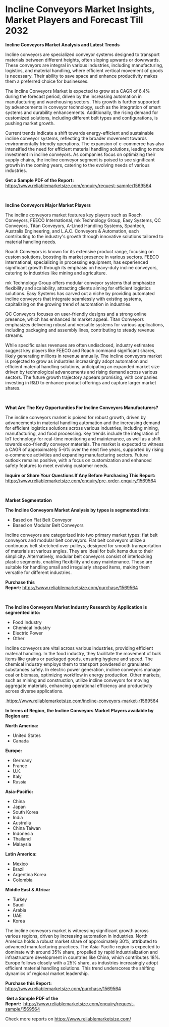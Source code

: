 <p><h1>Incline Conveyors Market Insights, Market Players and Forecast Till 2032</h1></p><p><strong>Incline Conveyors Market Analysis and Latest Trends</strong></p>
<p><p>Incline conveyors are specialized conveyor systems designed to transport materials between different heights, often sloping upwards or downwards. These conveyors are integral in various industries, including manufacturing, logistics, and material handling, where efficient vertical movement of goods is necessary. Their ability to save space and enhance productivity makes them a preferred choice for businesses.</p><p>The Incline Conveyors Market is expected to grow at a CAGR of 6.4% during the forecast period, driven by the increasing automation in manufacturing and warehousing sectors. This growth is further supported by advancements in conveyor technology, such as the integration of smart systems and durability enhancements. Additionally, the rising demand for customized solutions, including different belt types and configurations, is pushing market growth.</p><p>Current trends indicate a shift towards energy-efficient and sustainable incline conveyor systems, reflecting the broader movement towards environmentally friendly operations. The expansion of e-commerce has also intensified the need for efficient material handling solutions, leading to more investment in incline conveyors. As companies focus on optimizing their supply chains, the incline conveyor segment is poised to see significant growth in the coming years, catering to the evolving needs of various industries.</p></p>
<p><strong>Get a Sample PDF of the Report:&nbsp;</strong> <a href="https://www.reliablemarketsize.com/enquiry/request-sample/1569564?utm_campaign=2781&utm_medium=2&utm_source=Github&utm_content=ia&utm_term=25032025&utm_id=incline-conveyors">https://www.reliablemarketsize.com/enquiry/request-sample/1569564</a></p>
<p>&nbsp;</p>
<p><strong>Incline Conveyors Major Market Players</strong></p>
<p><p>The incline conveyors market features key players such as Roach Conveyors, FEECO International, mk Technology Group, Easy Systems, QC Conveyors, Titan Conveyors, A-Lined Handling Systems, Spantech, Australis Engineering, and L.A.C. Conveyors & Automation, each contributing to the industry's growth through innovative solutions tailored to material handling needs.</p><p>Roach Conveyors is known for its extensive product range, focusing on custom solutions, boosting its market presence in various sectors. FEECO International, specializing in processing equipment, has experienced significant growth through its emphasis on heavy-duty incline conveyors, catering to industries like mining and agriculture.</p><p>mk Technology Group offers modular conveyor systems that emphasize flexibility and scalability, attracting clients aiming for efficient logistics solutions. Easy Systems has carved out a niche by providing automated incline conveyors that integrate seamlessly with existing systems, capitalizing on the growing trend of automation in industries.</p><p>QC Conveyors focuses on user-friendly designs and a strong online presence, which has enhanced its market appeal. Titan Conveyors emphasizes delivering robust and versatile systems for various applications, including packaging and assembly lines, contributing to steady revenue streams.</p><p>While specific sales revenues are often undisclosed, industry estimates suggest key players like FEECO and Roach command significant shares, likely generating millions in revenue annually. The incline conveyors market is projected to grow as industries increasingly adopt automation and efficient material handling solutions, anticipating an expanded market size driven by technological advancements and rising demand across various sectors. The future growth trajectory appears promising, with companies investing in R&D to enhance product offerings and capture larger market shares.</p></p>
<p>&nbsp;</p>
<p><strong>What Are The Key Opportunities For Incline Conveyors Manufacturers?</strong></p>
<p><p>The incline conveyors market is poised for robust growth, driven by advancements in material handling automation and the increasing demand for efficient logistics solutions across various industries, including mining, manufacturing, and food processing. Key trends include the integration of IoT technology for real-time monitoring and maintenance, as well as a shift towards eco-friendly conveyor materials. The market is expected to witness a CAGR of approximately 5-6% over the next five years, supported by rising e-commerce activities and expanding manufacturing sectors. Future outlook remains positive, with a focus on customization and enhanced safety features to meet evolving customer needs.</p></p>
<p><strong>Inquire or Share Your Questions If Any Before Purchasing This Report:</strong> <a href="https://www.reliablemarketsize.com/enquiry/pre-order-enquiry/1569564?utm_campaign=2781&utm_medium=2&utm_source=Github&utm_content=ia&utm_term=25032025&utm_id=incline-conveyors">https://www.reliablemarketsize.com/enquiry/pre-order-enquiry/1569564</a></p>
<p>&nbsp;</p>
<p><strong>Market Segmentation</strong></p>
<p><strong>The Incline Conveyors Market Analysis by types is segmented into:</strong></p>
<p><ul><li>Based on Flat Belt Conveyor</li><li>Based on Modular Belt Conveyors</li></ul></p>
<p><p>Incline conveyors are categorized into two primary market types: flat belt conveyors and modular belt conveyors. Flat belt conveyors utilize a continuous belt stretched over pulleys, designed for smooth transportation of materials at various angles. They are ideal for bulk items due to their simplicity. Alternatively, modular belt conveyors consist of interlocking plastic segments, enabling flexibility and easy maintenance. These are suitable for handling small and irregularly shaped items, making them versatile for different industries.</p></p>
<p><strong>Purchase this Report:&nbsp;</strong><a href="https://www.reliablemarketsize.com/purchase/1569564?utm_campaign=2781&utm_medium=2&utm_source=Github&utm_content=ia&utm_term=25032025&utm_id=incline-conveyors">https://www.reliablemarketsize.com/purchase/1569564</a></p>
<p>&nbsp;</p>
<p><strong>The Incline Conveyors Market Industry Research by Application is segmented into:</strong></p>
<p><ul><li>Food Industry</li><li>Chemical Industry</li><li>Electric Power</li><li>Other</li></ul></p>
<p><p>Incline conveyors are vital across various industries, providing efficient material handling. In the food industry, they facilitate the movement of bulk items like grains or packaged goods, ensuring hygiene and speed. The chemical industry employs them to transport powdered or granulated substances safely. In electric power generation, incline conveyors manage coal or biomass, optimizing workflow in energy production. Other markets, such as mining and construction, utilize incline conveyors for moving aggregate materials, enhancing operational efficiency and productivity across diverse applications.</p></p>
<p><a href="https://www.reliablemarketsize.com/incline-conveyors-market-r1569564?utm_campaign=2781&utm_medium=2&utm_source=Github&utm_content=ia&utm_term=25032025&utm_id=incline-conveyors">&nbsp;https://www.reliablemarketsize.com/incline-conveyors-market-r1569564</a></p>
<p><strong>In terms of Region, the Incline Conveyors Market Players available by Region are:</strong></p>
<p>
    <p> <strong> North America: </strong>
        <ul>
            <li>United States</li>
            <li>Canada</li>
        </ul>
        </p> 
    <p> <strong> Europe: </strong>
        <ul>
            <li>Germany</li>
            <li>France</li>
            <li>U.K.</li>
            <li>Italy</li>
            <li>Russia</li>
        </ul>
        </p> 
    <p> <strong> Asia-Pacific: </strong>
        <ul>
            <li>China</li>
            <li>Japan</li>
            <li>South Korea</li>
            <li>India</li>
            <li>Australia</li>
            <li>China Taiwan</li>
            <li>Indonesia</li>
            <li>Thailand</li>
            <li>Malaysia</li>
        </ul>
        </p> 
    <p> <strong> Latin America: </strong>
        <ul>
            <li>Mexico</li>
            <li>Brazil</li>
            <li>Argentina Korea</li>
            <li>Colombia</li>
        </ul>
        </p> 
    <p> <strong> Middle East & Africa: </strong>
        <ul>
            <li>Turkey</li>
            <li>Saudi</li>
            <li>Arabia</li>
            <li>UAE</li>
            <li>Korea</li>
        </ul>
    </p>
    </p>
<p><p>The incline conveyors market is witnessing significant growth across various regions, driven by increasing automation in industries. North America holds a robust market share of approximately 30%, attributed to advanced manufacturing practices. The Asia-Pacific region is expected to dominate with around 35% share, propelled by rapid industrialization and infrastructure development in countries like China, which contributes 18%. Europe follows closely with a 25% share, as industries increasingly adopt efficient material handling solutions. This trend underscores the shifting dynamics of regional market leadership.</p></p>
<p><strong>Purchase this Report: </strong><a href="https://www.reliablemarketsize.com/purchase/1569564?utm_campaign=2781&utm_medium=2&utm_source=Github&utm_content=ia&utm_term=25032025&utm_id=incline-conveyors">https://www.reliablemarketsize.com/purchase/1569564</a></p>
<p>&nbsp;<strong>Get a Sample PDF of the Report:&nbsp;&nbsp;</strong><a href="https://www.reliablemarketsize.com/enquiry/request-sample/1569564?utm_campaign=2781&utm_medium=2&utm_source=Github&utm_content=ia&utm_term=25032025&utm_id=incline-conveyors">https://www.reliablemarketsize.com/enquiry/request-sample/1569564</a></p>
<p><strong></strong></p>
<p>Check more reports on <a href="https://www.reliablemarketsize.com/?utm_campaign=2781&utm_medium=2&utm_source=Github&utm_content=ia&utm_term=25032025&utm_id=incline-conveyors">https://www.reliablemarketsize.com/</a></p>